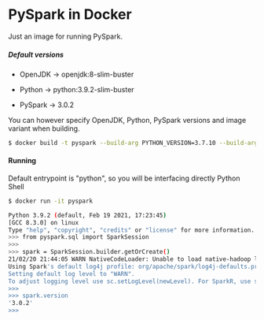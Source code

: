 # PySpark in Docker

Just an image for running PySpark. 



##### Default versions

- OpenJDK -> openjdk:8-slim-buster

- Python -> python:3.9.2-slim-buster

- PySpark -> 3.0.2

  

You can however specify OpenJDK, Python, PySpark versions and image variant when building.

```bash
$ docker build -t pyspark --build-arg PYTHON_VERSION=3.7.10 --build-arg IMAGE=buster .
```



#### Running

Default entrypoint is "python", so you will be interfacing directly Python Shell

```bash
$ docker run -it pyspark

Python 3.9.2 (default, Feb 19 2021, 17:23:45) 
[GCC 8.3.0] on linux
Type "help", "copyright", "credits" or "license" for more information.
>>> from pyspark.sql import SparkSession
>>> 
>>> spark = SparkSession.builder.getOrCreate()
21/02/20 21:44:05 WARN NativeCodeLoader: Unable to load native-hadoop library for your platform... using builtin-java classes where applicable
Using Spark's default log4j profile: org/apache/spark/log4j-defaults.properties
Setting default log level to "WARN".
To adjust logging level use sc.setLogLevel(newLevel). For SparkR, use setLogLevel(newLevel).
>>> 
>>> spark.version
'3.0.2'
>>> 
```

